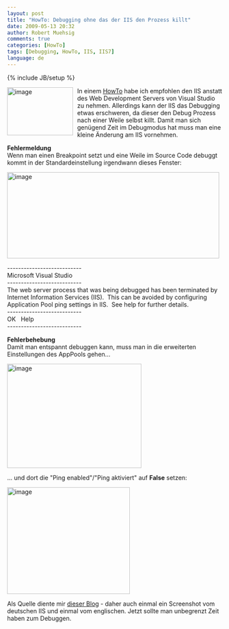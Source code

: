```yaml
---
layout: post
title: "HowTo: Debugging ohne das der IIS den Prozess killt"
date: 2009-05-13 20:32
author: Robert Muehsig
comments: true
categories: [HowTo]
tags: [Debugging, HowTo, IIS, IIS7]
language: de
---
```

{% include JB/setup %}
<p><a href="{{BASE_PATH}}/assets/wp-images-de/image742.png"><img style="border-right: 0px; border-top: 0px; margin: 0px 10px 0px 0px; border-left: 0px; border-bottom: 0px" height="112" alt="image" src="{{BASE_PATH}}/assets/wp-images-de/image-thumb720.png" width="154" align="left" border="0" /></a>In einem <a href="{{BASE_PATH}}/2009/03/19/howto-iis7-als-development-server-im-visual-studio-2008-einrichten/">HowTo</a> habe ich empfohlen den IIS anstatt des Web Development Servers von Visual Studio zu nehmen. Allerdings kann der IIS das Debugging etwas erschweren, da dieser den Debug Prozess nach einer Weile selbst killt. Damit man sich gen&#252;gend Zeit im Debugmodus hat muss man eine kleine &#196;nderung am IIS vornehmen.</p> 
<!--more-->
  <p><strong>Fehlermeldung</strong>    <br />Wenn man einen Breakpoint setzt und eine Weile im Source Code debuggt kommt in der Standardeinstellung irgendwann dieses Fenster:</p>  <p><a href="{{BASE_PATH}}/assets/wp-images-de/image743.png"><img style="border-right: 0px; border-top: 0px; border-left: 0px; border-bottom: 0px" height="201" alt="image" src="{{BASE_PATH}}/assets/wp-images-de/image-thumb721.png" width="496" border="0" /></a> </p>  <p>---------------------------   <br />Microsoft Visual Studio    <br />---------------------------    <br />The web server process that was being debugged has been terminated by Internet Information Services (IIS).&#160; This can be avoided by configuring Application Pool ping settings in IIS.&#160; See help for further details.    <br />---------------------------    <br />OK&#160;&#160; Help&#160;&#160; <br />---------------------------</p>  <p><strong>Fehlerbehebung     <br /></strong>Damit man entspannt debuggen kann, muss man in die erweiterten Einstellungen des AppPools gehen...</p>  <p><a href="{{BASE_PATH}}/assets/wp-images-de/image744.png"><img style="border-right: 0px; border-top: 0px; border-left: 0px; border-bottom: 0px" height="243" alt="image" src="{{BASE_PATH}}/assets/wp-images-de/image-thumb722.png" width="314" border="0" /></a> </p>  <p>... und dort die &quot;Ping enabled&quot;/&quot;Ping aktiviert&quot; auf <strong>False</strong> setzen:</p>  <p><a href="{{BASE_PATH}}/assets/wp-images-de/image745.png"><img style="border-right: 0px; border-top: 0px; border-left: 0px; border-bottom: 0px" height="249" alt="image" src="{{BASE_PATH}}/assets/wp-images-de/image-thumb723.png" width="287" border="0" /></a> </p>  <p>Als Quelle diente mir <a href="http://darkbrand.spaces.live.com/?_c11_BlogPart_BlogPart=blogview&amp;_c=BlogPart&amp;partqs=cat%3DVisual%2520Studio%25202008">dieser Blog</a> - daher auch einmal ein Screenshot vom deutschen IIS und einmal vom englischen. Jetzt sollte man unbegrenzt Zeit haben zum Debuggen.</p>
